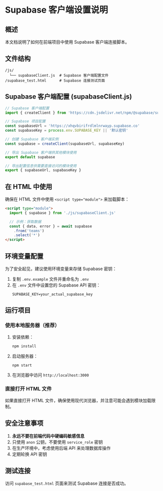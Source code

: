 # Supabase 客户端设置说明

## 概述

本文档说明了如何在前端项目中使用 Supabase 客户端连接脚本。

## 文件结构

```
/js/
  └── supabaseClient.js  # Supabase 客户端配置文件
/supabase_test.html      # Supabase 连接测试页面
```

## Supabase 客户端配置 (supabaseClient.js)

```javascript
// Supabase 客户端配置
import { createClient } from 'https://cdn.jsdelivr.net/npm/@supabase/supabase-js/+esm'

// Supabase 项目配置
const supabaseUrl = 'https://xhqvbirifrdlmlnrwayp.supabase.co'
const supabaseKey = process.env.SUPABASE_KEY || '默认密钥'

// 创建 Supabase 客户端实例
const supabase = createClient(supabaseUrl, supabaseKey)

// 导出 Supabase 客户端供其他模块使用
export default supabase

// 导出配置信息供需要直接访问的模块使用
export { supabaseUrl, supabaseKey }
```

## 在 HTML 中使用

确保在 HTML 文件中使用 `<script type="module">` 来加载脚本：

```html
<script type="module">
  import { supabase } from './js/supabaseClient.js'

  // 示例：获取数据
  const { data, error } = await supabase
    .from('teams')
    .select('*')
</script>
```

## 环境变量配置

为了安全起见，建议使用环境变量来存储 Supabase 密钥：

1. 复制 `.env.example` 文件并重命名为 `.env`
2. 在 `.env` 文件中设置您的 Supabase API 密钥：
   ```
   SUPABASE_KEY=your_actual_supabase_key
   ```

## 运行项目

### 使用本地服务器（推荐）

1. 安装依赖：
   ```bash
   npm install
   ```

2. 启动服务器：
   ```bash
   npm start
   ```

3. 在浏览器中访问 `http://localhost:3000`

### 直接打开 HTML 文件

如果直接打开 HTML 文件，确保使用现代浏览器，并注意可能会遇到模块加载限制。

## 安全注意事项

1. **永远不要在前端代码中硬编码敏感信息**
2. 只使用 `anon` 公钥，不要使用 `service_role` 密钥
3. 在生产环境中，考虑使用后端 API 来处理数据库操作
4. 定期轮换 API 密钥

## 测试连接

访问 `supabase_test.html` 页面来测试 Supabase 连接是否成功。